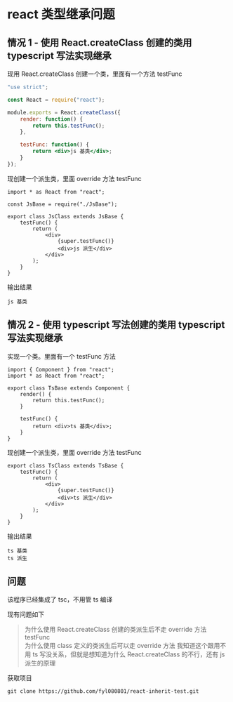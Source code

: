 # react 类型继承问题

## 情况 1 - 使用 React.createClass 创建的类用 typescript 写法实现继承

现用 React.createClass 创建一个类，里面有一个方法 testFunc

```jsx
"use strict";

const React = require("react");

module.exports = React.createClass({
    render: function() {
        return this.testFunc();
    },

    testFunc: function() {
        return <div>js 基类</div>;
    }
});
```

现创建一个派生类，里面 override 方法 testFunc

```tsx
import * as React from "react";

const JsBase = require("./JsBase");

export class JsClass extends JsBase {
    testFunc() {
        return (
            <div>
                {super.testFunc()}
                <div>js 派生</div>
            </div>
        );
    }
}
```

输出结果

```
js 基类
```

## 情况 2 - 使用 typescript 写法创建的类用 typescript 写法实现继承

实现一个类。里面有一个 testFunc 方法

```tsx
import { Component } from "react";
import * as React from "react";

export class TsBase extends Component {
    render() {
        return this.testFunc();
    }

    testFunc() {
        return <div>ts 基类</div>;
    }
}
```

现创建一个派生类，里面 override 方法 testFunc

```tsx
export class TsClass extends TsBase {
    testFunc() {
        return (
            <div>
                {super.testFunc()}
                <div>ts 派生</div>
            </div>
        );
    }
}
```

输出结果

```
ts 基类
ts 派生
```

## 问题

该程序已经集成了 tsc，不用管 ts 编译

现有问题如下

> 为什么使用 React.createClass 创建的类派生后不走 override 方法 testFunc  
> 为什么使用 class 定义的类派生后可以走 override 方法
> 我知道这个跟用不用 ts 写没关系，但就是想知道为什么 React.createClass 的不行，还有 js 派生的原理

获取项目

```
git clone https://github.com/fyl080801/react-inherit-test.git
```
